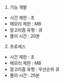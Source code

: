1. 기능 개발
- 시간 제한 : 초
- 메모리 제한 :  MB
- 알고리즘 유형 : 큐
- 풀이 시간 : 20분

2. 프로세스
- 시간 제한 : 초
- 메모리 제한 :  MB
- 알고리즘 유형 : 우선순위 큐
- 풀이 시간 : 25분


